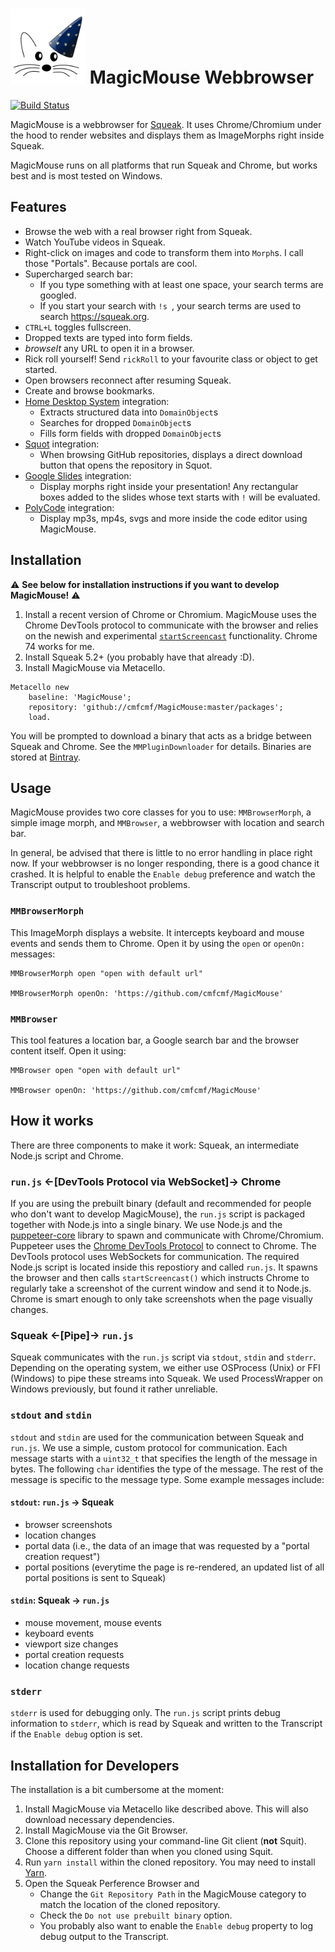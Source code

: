 <img src="logo/magicmouse.png" alt="MagicMouse Logo" width="120" height="120"> MagicMouse Webbrowser
==================

[![Build Status](https://travis-ci.com/cmfcmf/MagicMouse.svg?branch=master)](https://travis-ci.com/cmfcmf/MagicMouse)

MagicMouse is a webbrowser for [Squeak](https://squeak.org). It uses Chrome/Chromium under the hood to render websites and displays them as ImageMorphs right inside Squeak.

MagicMouse runs on all platforms that run Squeak and Chrome, but works best and is most tested on Windows.

## Features

- Browse the web with a real browser right from Squeak.
- Watch YouTube videos in Squeak.
- Right-click on images and code to transform them into `Morph`s. I call those "Portals". Because portals are cool.
- Supercharged search bar:
  - If you type something with at least one space, your search terms are googled.
  - If you start your search with `!s `, your search terms are used to search https://squeak.org.
- `CTRL+L` toggles fullscreen.
- Dropped texts are typed into form fields.
- *browseIt* any URL to open it in a browser.
- Rick roll yourself! Send `rickRoll` to your favourite class or object to get started.
- Open browsers reconnect after resuming Squeak.
- Create and browse bookmarks.
- [Home Desktop System](https://github.com/hpi-swa-lab/home-desktop-system) integration:
  - Extracts structured data into `DomainObject`s
  - Searches for dropped `DomainObject`s
  - Fills form fields with dropped `DomainObject`s
- [Squot](https://github.com/hpi-swa/Squot) integration:
  - When browsing GitHub repositories, displays a direct download button that opens the repository in Squot.
- [Google Slides](https://slides.google.com) integration:
  - Display morphs right inside your presentation! Any rectangular boxes added to the slides whose text starts with `!` will be evaluated.
- [PolyCode](https://github.com/hpi-swa-lab/pp19-6-code-editor) integration:
  - Display mp3s, mp4s, svgs and more inside the code editor using MagicMouse.

## Installation

⚠ **See below for installation instructions if you want to develop MagicMouse!** ⚠

1. Install a recent version of Chrome or Chromium. MagicMouse uses the Chrome DevTools protocol to communicate with the browser and relies on the newish and experimental [`startScreencast`](https://chromedevtools.github.io/devtools-protocol/tot/Page#method-startScreencast) functionality. Chrome 74 works for me.
2. Install Squeak 5.2+ (you probably have that already :D).
3. Install MagicMouse via Metacello.
```smalltalk
Metacello new
	baseline: 'MagicMouse';
	repository: 'github://cmfcmf/MagicMouse:master/packages';
	load.
```

You will be prompted to download a binary that acts as a bridge between Squeak and Chrome. See the `MMPluginDownloader` for details. Binaries are stored at [Bintray](https://bintray.com/cmfcmf/MagicMouse/node-bridge/latest?tab=files#files/).

## Usage

MagicMouse provides two core classes for you to use: `MMBrowserMorph`, a simple image morph, and `MMBrowser`, a webbrowser with location and search bar.

In general, be advised that there is little to no error handling in place right now. If your webbrowser is no longer responding, there is a good chance it crashed. It is helpful to enable the `Enable debug` preference and watch the Transcript output to troubleshoot problems.

### `MMBrowserMorph`

This ImageMorph displays a website. It intercepts keyboard and mouse events and sends them to Chrome.
Open it by using the `open` or `openOn:` messages:

```smalltalk
MMBrowserMorph open "open with default url"

MMBrowserMorph openOn: 'https://github.com/cmfcmf/MagicMouse'
```

### `MMBrowser`

This tool features a location bar, a Google search bar and the browser content itself. Open it using:

```smalltalk
MMBrowser open "open with default url"

MMBrowser openOn: 'https://github.com/cmfcmf/MagicMouse'
```

## How it works

There are three components to make it work: Squeak, an intermediate Node.js script and Chrome.

### `run.js` <-[DevTools Protocol via WebSocket]-> Chrome

If you are using the prebuilt binary (default and recommended for people who don't want to develop MagicMouse), the `run.js` script is packaged together with Node.js into a single binary.
We use Node.js and the [puppeteer-core](https://www.npmjs.com/package/puppeteer-core) library to spawn and communicate with Chrome/Chromium. Puppeteer uses the [Chrome DevTools Protocol](https://chromedevtools.github.io/devtools-protocol/) to connect to Chrome. The DevTools protocol uses WebSockets for communication. The required Node.js script is located inside this repostiory and called `run.js`. It spawns the browser and then calls `startScreencast()` which instructs Chrome to regularly take a screenshot of the current window and send it to Node.js. Chrome is smart enough to only take screenshots when the page visually changes.

### Squeak <-[Pipe]-> `run.js`

Squeak communicates with the `run.js` script via `stdout`, `stdin` and `stderr`. Depending on the operating system, we either use OSProcess (Unix) or FFI (Windows) to pipe these streams into Squeak. We used ProcessWrapper on Windows previously, but found it rather unreliable.

### `stdout` and `stdin`

`stdout` and `stdin` are used for the communication between Squeak and `run.js`. We use a simple, custom protocol for communication. Each message starts with a `uint32_t` that specifies the length of the message in bytes. The following `char` identifies the type of the message. The rest of the message is specific to the message type. Some example messages include:

#### `stdout`: `run.js` -> Squeak

- browser screenshots
- location changes
- portal data (i.e., the data of an image that was requested by a "portal creation request")
- portal positions (everytime the page is re-rendered, an updated list of all portal positions is sent to Squeak)

#### `stdin`: Squeak -> `run.js`

- mouse movement, mouse events
- keyboard events
- viewport size changes
- portal creation requests
- location change requests

### `stderr`

`stderr` is used for debugging only. The `run.js` script prints debug information to `stderr`, which is read by Squeak and written to the Transcript if the `Enable debug` option is set.

## Installation for Developers

The installation is a bit cumbersome at the moment:

1. Install MagicMouse via Metacello like described above. This will also download necessary dependencies.
2. Install MagicMouse via the Git Browser.
3. Clone this repository using your command-line Git client (**not** Squit). Choose a different folder than when you cloned using Squit.
4. Run `yarn install` within the cloned repository. You may need to install [Yarn](https://yarnpkg.com/lang/en/).
5. Open the Squeak Perference Browser and
   - Change the `Git Repository Path` in the MagicMouse category to match the location of the cloned repository.
   - Check the `Do not use prebuilt binary` option.
   - You probably also want to enable the `Enable debug` property to log debug output to the Transcript.
